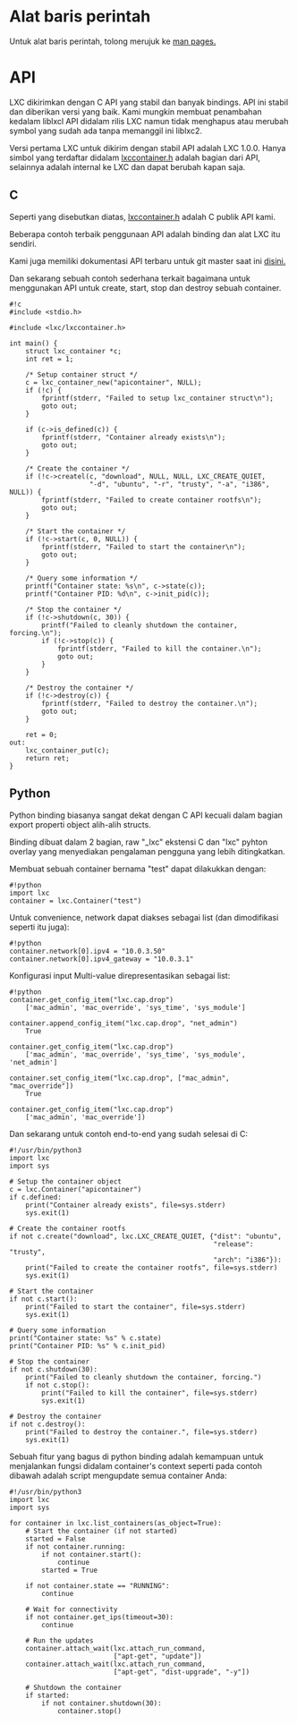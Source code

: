 <!--
# Command line tools
-->
# Alat baris perintah

<!--
For the command line tools, please refer to the [man pages.](/lxc/manpages/)
-->
Untuk alat baris perintah, tolong merujuk ke [man pages.](/lxc/manpages/)

<!--
# API
-->
# API

<!--
LXC ships with a stable C API and a bunch of bindings. That API is stable and properly versioned. We may make additions to the liblxc1 API in LXC releases but will not remove or change existing symbols without calling it liblxc2.
-->
LXC dikirimkan dengan C API yang stabil dan banyak bindings. API ini stabil dan diberikan versi yang baik. Kami mungkin membuat penambahan kedalam liblxcl API didalam rilis LXC namun tidak menghapus atau merubah symbol yang sudah ada tanpa memanggil ini liblxc2.

<!--
The first LXC version to ship with the stable API was LXC 1.0.0. Only symbols listed in [lxccontainer.h](https://github.com/lxc/lxc/blob/master/src/lxc/lxccontainer.h) are part of the API, everything else is internal to LXC and can change at any point.
-->
Versi pertama LXC untuk dikirim dengan stabil API adalah LXC 1.0.0. Hanya simbol yang terdaftar didalam [lxccontainer.h](https://github.com/lxc/lxc/blob/master/src/lxc/lxccontainer.h) adalah bagian dari API, selainnya adalah internal ke LXC dan dapat berubah kapan saja.

<!--
## C
-->
## C

<!--
As mentioned above, [lxccontainer.h](https://github.com/lxc/lxc/blob/master/src/lxc/lxccontainer.h) is our public C API.
-->
Seperti yang disebutkan diatas, [lxccontainer.h](https://github.com/lxc/lxc/blob/master/src/lxc/lxccontainer.h) adalah C publik API kami.

<!--
Some of the best examples of API usage are the bindings and the LXC tools themselves.
-->
Beberapa contoh terbaik penggunaan API adalah binding dan alat LXC itu sendiri.

<!--
We also have a up to date API documentation for current git master [here.](/lxc/apidoc/)
-->
Kami juga memiliki dokumentasi API terbaru untuk git master saat ini [disini.](/lxc/apidoc/)

<!--
And now a simple example of how to use the API to create, start, stop and destroy a container:
-->
Dan sekarang sebuah contoh sederhana terkait bagaimana untuk menggunakan API untuk create, start, stop dan destroy sebuah container.

    #!c
    #include <stdio.h>

    #include <lxc/lxccontainer.h>

    int main() {
        struct lxc_container *c;
        int ret = 1;

        /* Setup container struct */
        c = lxc_container_new("apicontainer", NULL);
        if (!c) {
            fprintf(stderr, "Failed to setup lxc_container struct\n");
            goto out;
        }

        if (c->is_defined(c)) {
            fprintf(stderr, "Container already exists\n");
            goto out;
        }

        /* Create the container */
        if (!c->createl(c, "download", NULL, NULL, LXC_CREATE_QUIET,
                        "-d", "ubuntu", "-r", "trusty", "-a", "i386", NULL)) {
            fprintf(stderr, "Failed to create container rootfs\n");
            goto out;
        }

        /* Start the container */
        if (!c->start(c, 0, NULL)) {
            fprintf(stderr, "Failed to start the container\n");
            goto out;
        }

        /* Query some information */
        printf("Container state: %s\n", c->state(c));
        printf("Container PID: %d\n", c->init_pid(c));

        /* Stop the container */
        if (!c->shutdown(c, 30)) {
            printf("Failed to cleanly shutdown the container, forcing.\n");
            if (!c->stop(c)) {
                fprintf(stderr, "Failed to kill the container.\n");
                goto out;
            }
        }

        /* Destroy the container */
        if (!c->destroy(c)) {
            fprintf(stderr, "Failed to destroy the container.\n");
            goto out;
        }

        ret = 0;
    out:
        lxc_container_put(c);
        return ret;
    }

<!--
## Python
-->
## Python

<!--
The python bindings are typically very close to the C API except for the part where it exports proper objects instead of structs.
-->
Python binding biasanya sangat dekat dengan C API kecuali dalam bagian export properti object alih-alih structs.

<!--
The binding is made in two parts, the raw "\_lxc" C extension and the "lxc" python overlay which provides an improved user experience.
-->
Binding dibuat dalam 2 bagian, raw "\_lxc" ekstensi C dan "lxc" pyhton overlay yang menyediakan pengalaman pengguna yang lebih ditingkatkan.

<!--
Loading a container called "test" can be done with:
-->
Membuat sebuah container bernama "test" dapat dilakukkan dengan:

    #!python
    import lxc
    container = lxc.Container("test")

<!--
For convenience, networks can be accessed as a list (and modified that way too):
-->
Untuk convenience, network dapat diakses sebagai list (dan dimodifikasi seperti itu juga):

    #!python
    container.network[0].ipv4 = "10.0.3.50"
    container.network[0].ipv4_gateway = "10.0.3.1"

<!--
Multi-value configuration entries are represented as list:
-->
Konfigurasi input Multi-value direpresentasikan sebagai list:

    #!python
    container.get_config_item("lxc.cap.drop")
        ['mac_admin', 'mac_override', 'sys_time', 'sys_module']

    container.append_config_item("lxc.cap.drop", "net_admin")
        True

    container.get_config_item("lxc.cap.drop")
        ['mac_admin', 'mac_override', 'sys_time', 'sys_module', 'net_admin']

    container.set_config_item("lxc.cap.drop", ["mac_admin", "mac_override"])
        True

    container.get_config_item("lxc.cap.drop")
        ['mac_admin', 'mac_override'])

<!--
And now for the same end to end example as was done in C:
-->
Dan sekarang untuk contoh end-to-end yang sudah selesai di C:

    #!/usr/bin/python3
    import lxc
    import sys

    # Setup the container object
    c = lxc.Container("apicontainer")
    if c.defined:
        print("Container already exists", file=sys.stderr)
        sys.exit(1)

    # Create the container rootfs
    if not c.create("download", lxc.LXC_CREATE_QUIET, {"dist": "ubuntu",
                                                       "release": "trusty",
                                                       "arch": "i386"}):
        print("Failed to create the container rootfs", file=sys.stderr)
        sys.exit(1)

    # Start the container
    if not c.start():
        print("Failed to start the container", file=sys.stderr)
        sys.exit(1)

    # Query some information
    print("Container state: %s" % c.state)
    print("Container PID: %s" % c.init_pid)

    # Stop the container
    if not c.shutdown(30):
        print("Failed to cleanly shutdown the container, forcing.")
        if not c.stop():
            print("Failed to kill the container", file=sys.stderr)
            sys.exit(1)

    # Destroy the container
    if not c.destroy():
        print("Failed to destroy the container.", file=sys.stderr)
        sys.exit(1)

<!--
A great feature of the python binding is the ability to run a function in the container's context as can be seen in the example below of a script updating all of your containers:
-->
Sebuah fitur yang bagus di python binding adalah kemampuan untuk menjalankan fungsi didalam container's context seperti pada contoh dibawah adalah script mengupdate semua container Anda:

    #!/usr/bin/python3
    import lxc
    import sys

    for container in lxc.list_containers(as_object=True):
        # Start the container (if not started)
        started = False
        if not container.running:
            if not container.start():
                continue
            started = True

        if not container.state == "RUNNING":
            continue

        # Wait for connectivity
        if not container.get_ips(timeout=30):
            continue

        # Run the updates
        container.attach_wait(lxc.attach_run_command,
                              ["apt-get", "update"])
        container.attach_wait(lxc.attach_run_command,
                              ["apt-get", "dist-upgrade", "-y"])

        # Shutdown the container
        if started:
            if not container.shutdown(30):
                container.stop()
